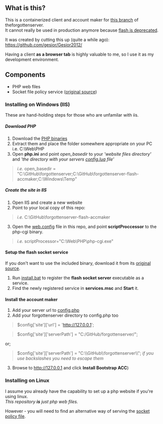 ## What is this?
This is a containerized client and account maker for [this branch](https://github.com/Leo32onGIT/forgottenserver/tree/10.79-flash-dev) of theforgottenserver.\
It cannot really be used in production anymore because [flash is deprecated](https://en.wikipedia.org/wiki/Adobe_Flash#End_of_life).

It was created by cutting this up (quite a while ago):\
https://github.com/gesior/Gesior2012/

Having a client **as a browser tab** is highly valuable to me, so I use it as my development environment.


## Components
- PHP web files
- Socket file policy service ([original source](https://github.com/Leo32onGIT/forgottenserver-flash-accmaker))

### Installing on Windows (IIS)
These are hand-holding steps for those who are unfamilar with iis.

##### Download PHP
1. Download the [PHP binaries](https://windows.php.net/download)
2. Extract them and place the folder somewhere appropriate on your PC i.e. C:\Web\PHP
3. Open **php.ini** and point *open_basedir* to your *'website files directory'* and *'the directory with your servers [config.lua](https://github.com/Leo32onGIT/forgottenserver/blob/10.79-flash-dev/config.lua.dist) file'*

> *i.e.* open_basedir = "C:\GitHub\forgottenserver;C:\GitHub\forgottenserver-flash-accmaker;C:\Windows\Temp"

##### Create the site in IIS
1. Open IIS and create a new website
2. Point to your local copy of this repo:

> *i.e.* C:\GitHub\forgottenserver-flash-accmaker

3. Open the [web.config](https://github.com/Leo32onGIT/forgottenserver-flash-accmaker/blob/master/web.config#L21) file in this repo, and point **scriptProccessor** to the php-cgi binary.

> *i.e.* scriptProcessor="C:\Web\PHP\php-cgi.exe"

#### Setup the flash socket service
If you don't want to use the included binary, download it from its [original source](https://archive.codeplex.com/?p=socketpolicyfile).

1. Run [install.bat](https://github.com/Leo32onGIT/forgottenserver-flash-accmaker/blob/master/flashsocketservice/install.bat) to register the **flash socket server** executable as a service.
2. Find the newly registered service in **services.msc** and **Start** it.

#### Install the account maker
1. Add your server url to [config.php](https://github.com/Leo32onGIT/forgottenserver-flash-accmaker/blob/master/config/config.php)
2. Add your forgottenserver directory to config.php too

> $config['site']['url'] = 'http://127.0.0.1';

> $config['site']['serverPath'] = "C:/GitHub/forgottenserver/";

or;

> $config['site']['serverPath'] = "C:\\\GitHub\\\forgottenserver\\\\";    *if you use backslashes you need to escape them*

3. Browse to http://127.0.0.1 and click **Install Bootstrap ACC**)

### Installing on Linux
I assume you already have the capability to set up a php website if you're using linux.\
*This repository **is** just php web files.*

However - you will need to find an alternative way of serving the [socket policy file](https://www.adobe.com/devnet/flashplayer/articles/socket_policy_files.html).
